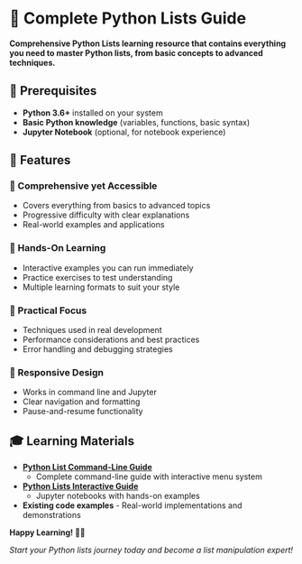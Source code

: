 # 🐍 Complete Python Lists Guide
**Comprehensive Python Lists learning resource that contains everything you need to master Python lists, from basic concepts to advanced techniques.**

## 🔧 Prerequisites

- **Python 3.6+** installed on your system
- **Basic Python knowledge** (variables, functions, basic syntax)
- **Jupyter Notebook** (optional, for notebook experience)

## 🌟 Features

### 🎯 Comprehensive yet Accessible
- Covers everything from basics to advanced topics
- Progressive difficulty with clear explanations
- Real-world examples and applications

### 🔧 Hands-On Learning
- Interactive examples you can run immediately
- Practice exercises to test understanding
- Multiple learning formats to suit your style

### 🚀 Practical Focus
- Techniques used in real development
- Performance considerations and best practices
- Error handling and debugging strategies

### 📱 Responsive Design
- Works in command line and Jupyter
- Clear navigation and formatting
- Pause-and-resume functionality


## 🎓 Learning Materials

- **[Python List Command-Line Guide](./CommandLine/PYTHON_LISTS_COMMAND_LINE_GUIDE.md)**
    - Complete command-line guide with interactive menu system
- **[Python Lists Interactive Guide](./Notebooks/PYTHON_LIST_INTERACTIVE_NOTEBOOK_GUIDE.md)**
    - Jupyter notebooks with hands-on examples
- **Existing code examples** - Real-world implementations and demonstrations





<!-- 

## Built-in Functions
- **['zip()'](./zip_func.py)**
    - used to combine multiple iterable objects into a single iterable of tuples
- **[`enumerate()`](./functions/enumerate_func.py)**
    - creates pairs of index and value from an iterable


## Custom Functions

### Robust data processing functions that intelligently handles both single and multiple category list structures
- [`simple_processor()`](./processListStructure/README.md)
    - uses `emumerate()` function
- [`compact_processor()](./processListStructure/compactProcessor.py)
    - uses `zip()` function 

### Option 3: Explore Individual Examples

Browse the existing code files to see specific implementations:
- [`functions/`](./functions/) - Built-in function examples
- [`techniquesFeatures/`](./techniquesFeatures/) - Advanced techniques
- [`processListStructure/`](./processListStructure/) - Data processing examples -->



**Happy Learning! 🐍✨**

*Start your Python lists journey today and become a list manipulation expert!*










